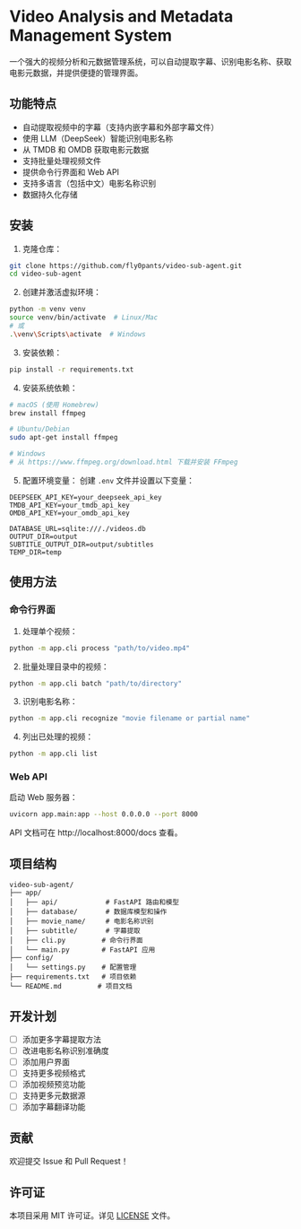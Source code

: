 # Video Analysis and Metadata Management System

一个强大的视频分析和元数据管理系统，可以自动提取字幕、识别电影名称、获取电影元数据，并提供便捷的管理界面。

## 功能特点

- 自动提取视频中的字幕（支持内嵌字幕和外部字幕文件）
- 使用 LLM（DeepSeek）智能识别电影名称
- 从 TMDB 和 OMDB 获取电影元数据
- 支持批量处理视频文件
- 提供命令行界面和 Web API
- 支持多语言（包括中文）电影名称识别
- 数据持久化存储

## 安装

1. 克隆仓库：

```bash
git clone https://github.com/fly0pants/video-sub-agent.git
cd video-sub-agent
```

2. 创建并激活虚拟环境：

```bash
python -m venv venv
source venv/bin/activate  # Linux/Mac
# 或
.\venv\Scripts\activate  # Windows
```

3. 安装依赖：

```bash
pip install -r requirements.txt
```

4. 安装系统依赖：

```bash
# macOS (使用 Homebrew)
brew install ffmpeg

# Ubuntu/Debian
sudo apt-get install ffmpeg

# Windows
# 从 https://www.ffmpeg.org/download.html 下载并安装 FFmpeg
```

5. 配置环境变量：
   创建 `.env` 文件并设置以下变量：

```
DEEPSEEK_API_KEY=your_deepseek_api_key
TMDB_API_KEY=your_tmdb_api_key
OMDB_API_KEY=your_omdb_api_key

DATABASE_URL=sqlite:///./videos.db
OUTPUT_DIR=output
SUBTITLE_OUTPUT_DIR=output/subtitles
TEMP_DIR=temp
```

## 使用方法

### 命令行界面

1. 处理单个视频：

```bash
python -m app.cli process "path/to/video.mp4"
```

2. 批量处理目录中的视频：

```bash
python -m app.cli batch "path/to/directory"
```

3. 识别电影名称：

```bash
python -m app.cli recognize "movie filename or partial name"
```

4. 列出已处理的视频：

```bash
python -m app.cli list
```

### Web API

启动 Web 服务器：

```bash
uvicorn app.main:app --host 0.0.0.0 --port 8000
```

API 文档可在 http://localhost:8000/docs 查看。

## 项目结构

```
video-sub-agent/
├── app/
│   ├── api/            # FastAPI 路由和模型
│   ├── database/       # 数据库模型和操作
│   ├── movie_name/     # 电影名称识别
│   ├── subtitle/       # 字幕提取
│   ├── cli.py         # 命令行界面
│   └── main.py        # FastAPI 应用
├── config/
│   └── settings.py    # 配置管理
├── requirements.txt   # 项目依赖
└── README.md         # 项目文档
```

## 开发计划

- [ ] 添加更多字幕提取方法
- [ ] 改进电影名称识别准确度
- [ ] 添加用户界面
- [ ] 支持更多视频格式
- [ ] 添加视频预览功能
- [ ] 支持更多元数据源
- [ ] 添加字幕翻译功能

## 贡献

欢迎提交 Issue 和 Pull Request！

## 许可证

本项目采用 MIT 许可证。详见 [LICENSE](LICENSE) 文件。
